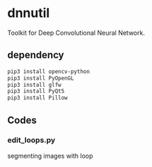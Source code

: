 # dnnutil

Toolkit for Deep Convolutional Neural Network.  

## dependency

```bash
pip3 install opencv-python
pip3 install PyOpenGL
pip3 install glfw
pip3 install PyQt5
pip3 install Pillow
```

## Codes

### edit_loops.py

segmenting images with loop 




